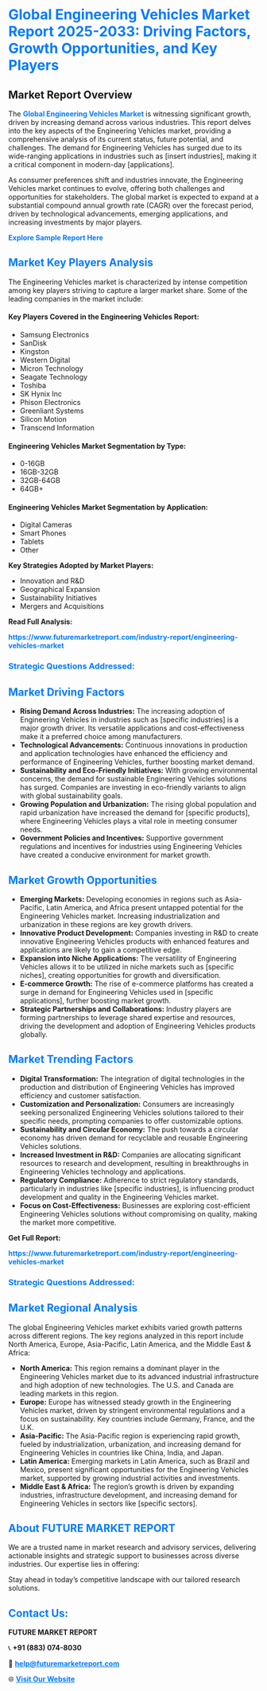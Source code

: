 <h1 style="color: #007BFF;">Global Engineering Vehicles Market Report 2025-2033: Driving Factors, Growth Opportunities, and Key Players</h1>

<section id="overview">
<h2>Market Report Overview</h2>
<p>The <a href="https://www.futuremarketreport.com/industry-report/engineering-vehicles-market" style="color: #007BFF; text-decoration: none;"><strong>Global Engineering Vehicles Market</strong></a> is witnessing significant growth, driven by increasing demand across various industries. This report delves into the key aspects of the Engineering Vehicles market, providing a comprehensive analysis of its current status, future potential, and challenges. The demand for Engineering Vehicles has surged due to its wide-ranging applications in industries such as [insert industries], making it a critical component in modern-day [applications].</p>
<p>As consumer preferences shift and industries innovate, the Engineering Vehicles market continues to evolve, offering both challenges and opportunities for stakeholders. The global market is expected to expand at a substantial compound annual growth rate (CAGR) over the forecast period, driven by technological advancements, emerging applications, and increasing investments by major players.</p>
</section>

<section id="overview">
<p><a href="https://www.futuremarketreport.com/request-sample/reportId=32474" style="color: #007BFF; text-decoration: none;"><strong>Explore Sample Report Here</strong></a></p>
</section>

<section id="key-players">
<h2 style="color: #007BFF;">Market Key Players Analysis</h2>
<p>The Engineering Vehicles market is characterized by intense competition among key players striving to capture a larger market share. Some of the leading companies in the market include:</p>
<h4>Key Players Covered in the Engineering Vehicles Report:</h4>
<ul><li>Samsung Electronics</li><li>SanDisk</li><li>Kingston</li><li>Western Digital</li><li>Micron Technology</li><li>Seagate Technology</li><li>Toshiba</li><li>SK Hynix Inc</li><li>Phison Electronics</li><li>Greenliant Systems</li><li>Silicon Motion</li><li>Transcend Information</li></ul>
<h4>Engineering Vehicles Market Segmentation by Type:</h4>
<ul><li>0-16GB</li><li>16GB-32GB</li><li>32GB-64GB</li><li>64GB+</li></ul>

<h4>Engineering Vehicles Market Segmentation by Application:</h4>
<ul><li>Digital Cameras</li><li>Smart Phones</li><li>Tablets</li><li>Other</li></ul>
<p><strong>Key Strategies Adopted by Market Players:</strong></p>
<ul>
<li>Innovation and R&D</li>
<li>Geographical Expansion</li>
<li>Sustainability Initiatives</li>
<li>Mergers and Acquisitions</li>
</ul>
</section>

<section>
<p><strong>Read Full Analysis: </strong></p><a href="https://www.futuremarketreport.com/industry-report/engineering-vehicles-market" style="color: #007BFF; text-decoration: none;"><strong>https://www.futuremarketreport.com/industry-report/engineering-vehicles-market</strong></a>
<h3 style="color: #007BFF;">Strategic Questions Addressed:</h3>
</section>

<section id="driving-factors">
<h2 style="color: #007BFF;">Market Driving Factors</h2>
<ul>
<li><strong>Rising Demand Across Industries:</strong> The increasing adoption of Engineering Vehicles in industries such as [specific industries] is a major growth driver. Its versatile applications and cost-effectiveness make it a preferred choice among manufacturers.</li>
<li><strong>Technological Advancements:</strong> Continuous innovations in production and application technologies have enhanced the efficiency and performance of Engineering Vehicles, further boosting market demand.</li>
<li><strong>Sustainability and Eco-Friendly Initiatives:</strong> With growing environmental concerns, the demand for sustainable Engineering Vehicles solutions has surged. Companies are investing in eco-friendly variants to align with global sustainability goals.</li>
<li><strong>Growing Population and Urbanization:</strong> The rising global population and rapid urbanization have increased the demand for [specific products], where Engineering Vehicles plays a vital role in meeting consumer needs.</li>
<li><strong>Government Policies and Incentives:</strong> Supportive government regulations and incentives for industries using Engineering Vehicles have created a conducive environment for market growth.</li>
</ul>
</section>

<section id="growth-opportunities">
<h2 style="color: #007BFF;">Market Growth Opportunities</h2>
<ul>
<li><strong>Emerging Markets:</strong> Developing economies in regions such as Asia-Pacific, Latin America, and Africa present untapped potential for the Engineering Vehicles market. Increasing industrialization and urbanization in these regions are key growth drivers.</li>
<li><strong>Innovative Product Development:</strong> Companies investing in R&D to create innovative Engineering Vehicles products with enhanced features and applications are likely to gain a competitive edge.</li>
<li><strong>Expansion into Niche Applications:</strong> The versatility of Engineering Vehicles allows it to be utilized in niche markets such as [specific niches], creating opportunities for growth and diversification.</li>
<li><strong>E-commerce Growth:</strong> The rise of e-commerce platforms has created a surge in demand for Engineering Vehicles used in [specific applications], further boosting market growth.</li>
<li><strong>Strategic Partnerships and Collaborations:</strong> Industry players are forming partnerships to leverage shared expertise and resources, driving the development and adoption of Engineering Vehicles products globally.</li>
</ul>
</section>

<section id="trending-factors">
<h2 style="color: #007BFF;">Market Trending Factors</h2>
<ul>
<li><strong>Digital Transformation:</strong> The integration of digital technologies in the production and distribution of Engineering Vehicles has improved efficiency and customer satisfaction.</li>
<li><strong>Customization and Personalization:</strong> Consumers are increasingly seeking personalized Engineering Vehicles solutions tailored to their specific needs, prompting companies to offer customizable options.</li>
<li><strong>Sustainability and Circular Economy:</strong> The push towards a circular economy has driven demand for recyclable and reusable Engineering Vehicles solutions.</li>
<li><strong>Increased Investment in R&D:</strong> Companies are allocating significant resources to research and development, resulting in breakthroughs in Engineering Vehicles technology and applications.</li>
<li><strong>Regulatory Compliance:</strong> Adherence to strict regulatory standards, particularly in industries like [specific industries], is influencing product development and quality in the Engineering Vehicles market.</li>
<li><strong>Focus on Cost-Effectiveness:</strong> Businesses are exploring cost-efficient Engineering Vehicles solutions without compromising on quality, making the market more competitive.</li>
</ul>
</section>

<section>
<p><strong>Get Full Report: </strong></p><a href="https://www.futuremarketreport.com/industry-report/engineering-vehicles-market" style="color: #007BFF; text-decoration: none;"><strong>https://www.futuremarketreport.com/industry-report/engineering-vehicles-market</strong></a>
<h3 style="color: #007BFF;">Strategic Questions Addressed:</h3>
</section>


<section id="regional-analysis">
<h2 style="color: #007BFF;">Market Regional Analysis</h2>
<p>The global Engineering Vehicles market exhibits varied growth patterns across different regions. The key regions analyzed in this report include North America, Europe, Asia-Pacific, Latin America, and the Middle East & Africa:</p>
<ul>
<li><strong>North America:</strong> This region remains a dominant player in the Engineering Vehicles market due to its advanced industrial infrastructure and high adoption of new technologies. The U.S. and Canada are leading markets in this region.</li>
<li><strong>Europe:</strong> Europe has witnessed steady growth in the Engineering Vehicles market, driven by stringent environmental regulations and a focus on sustainability. Key countries include Germany, France, and the U.K.</li>
<li><strong>Asia-Pacific:</strong> The Asia-Pacific region is experiencing rapid growth, fueled by industrialization, urbanization, and increasing demand for Engineering Vehicles in countries like China, India, and Japan.</li>
<li><strong>Latin America:</strong> Emerging markets in Latin America, such as Brazil and Mexico, present significant opportunities for the Engineering Vehicles market, supported by growing industrial activities and investments.</li>
<li><strong>Middle East & Africa:</strong> The region’s growth is driven by expanding industries, infrastructure development, and increasing demand for Engineering Vehicles in sectors like [specific sectors].</li>
</ul>
</section>

<footer>
<h2 style="color: #007BFF;">About FUTURE MARKET REPORT</h2>
<p>We are a trusted name in market research and advisory services, delivering actionable insights and strategic support to businesses across diverse industries. Our expertise lies in offering:</p>

<p>Stay ahead in today’s competitive landscape with our tailored research solutions.</p>

<h2 style="color: #007BFF;">Contact Us:</h2>
<p><strong>FUTURE MARKET REPORT</strong></p>
<p>📞 <strong>+91 (883) 074-8030</strong></p>
<p>📧 <strong><a href="mailto:help@futuremarketreport.com" style="color: #007BFF;">help@futuremarketreport.com</a></strong></p>
<p>🌐 <strong><a href="https://www.futuremarketreport.com/" style="color: #007BFF;">Visit Our Website</a></strong></p>
</footer>